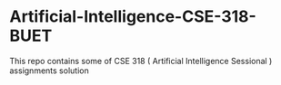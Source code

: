 # Artificial-Intelligence-CSE-318-BUET
This repo contains some of CSE 318 ( Artificial Intelligence Sessional ) assignments solution
